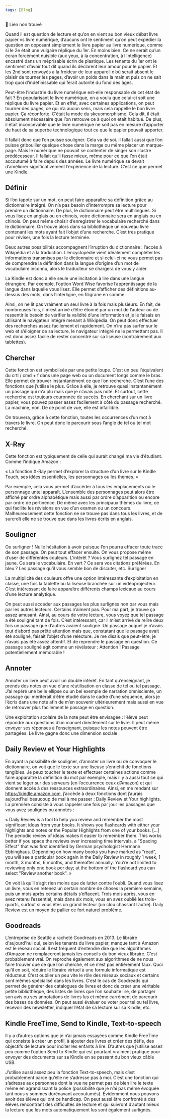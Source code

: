 ```yaml
---
tags: [Blog]
---
```


🔗 Lien non trouvé

Quand il est question de lecture et qu’on en vient au bon vieux débat livre papier vs livre numérique, d’aucuns ont le sentiment qu’on peut expédier la question en opposant simplement le livre papier au livre numérique, comme si le 2e était une vulgaire réplique du 1er. En moins bien. Ce ne serait qu’un écran forcément nuisible (aux yeux, à la concentration, à l’intelligence) encastré dans un méprisable écrin de plastique. Les tenants du 1er ont le sentiment d’avoir tout dit quand ils déclarent leur amour pour le papier. Et les 2nd sont renvoyés à la froideur de leur appareil d’où serait absent le plaisir de tourner les pages, d’avoir un poids dans la main et puis on ne sait trop quoi d’indéfinissable qui ferait autorité du fond des âges.

Peut-être l’industrie du livre numérique est-elle responsable de cet état de fait ? En popularisant le livre numérique, on a voulu que celui-ci soit une réplique du livre papier. Et en effet, avec certaines applications, on peut tourner des pages, ce qui n’a aucun sens, mais cela rappelle le bon livre papier. Ça réconforte. C’était la mode du skeuomorphisme. Cela dit, il était absolument nécessaire que l’on retrouve ce à quoi on était habitué. De plus, il était inconcevable que le livre numérique ne soit pas en mesure d’apporter du haut de sa superbe technologique tout ce que le papier pouvait apporter.

Il fallait donc que l’on puisse souligner. Cela va de soi. Il fallait aussi que l’on puisse gribouiller quelque chose dans la marge ou même placer un marque-page. Mais le numérique ne pouvait se contenter de singer son illustre prédécesseur. Il fallait qu’il fasse mieux, même pour ce que l’on était accoutumé à faire depuis des années. Le livre numérique se devait d’améliorer significativement l’expérience de la lecture. C’est ce que permet une Kindle.

## Définir

Si l’on tapote sur un mot, on peut faire apparaître sa définition grâce au dictionnaire intégré. On n’a pas besoin d’interrompre sa lecture pour prendre un dictionnaire. De plus, le dictionnaire peut être multilingues. Si vous lisez en anglais ou en chinois, votre dictionnaire sera en anglais ou en chinois. On peut même choisir d’enregistrer le vocabulaire recherché dans le dictionnaire. On trouve alors dans sa bibliothèque un nouveau livre contenant les mots ayant fait l’objet d’une recherche. C’est très pratique pour réviser, une fois la lecture terminée.

Deux autres possibilités accompagnent l’irruption du dictionnaire : l’accès à Wikipédia et à la traduction. L’encyclopédie vient idéalement compléter les informations transmises par le dictionnaire et si celui-ci ne vous permet pas de comprendre la définition dans la langue d’origine d’un mot de vocabulaire inconnu, alors le traducteur se chargera de vous y aider.

La Kindle est donc à elle seule une incitation à lire dans une langue étrangère. Par exemple, l’option Word Wise favorise l’apprentissage de la langue dans laquelle vous lisez. Elle permet d’afficher des définitions au-dessus des mots, dans l’interligne, en filigrane en somme.

Ainsi, on ne lit pas vraiment un seul livre à la fois mais plusieurs. En fait, de nombreuses fois, il m’est arrivé d’être étonné par un mot de l’auteur ou de ressentir le besoin de vérifier la validité d’une information et je le faisais en utilisant le navigateur intégré menant à Wikipédia. On peut donc effectuer des recherches assez facilement et rapidement. On n’ira pas surfer sur le web et s’éloigner de sa lecture, le navigateur intégré ne le permettant pas. Il est donc assez facile de rester concentré sur sa liseuse (contrairement aux tablettes).

## Chercher

Cette fonction est symbolisée par une petite loupe. C’est un peu l’équivalent du crtl / cmd + f dans une page web ou un document longs comme le bras. Elle permet de trouver instantanément ce que l’on recherche. C’est l’une des fonctions que j’utilise le plus. Grâce à elle, je retrouve quasi instantanément un passage qui m’a plu mais que je n’avais pas noté. Et surtout, cette recherche est toujours couronnée de succès. En cherchant sur un livre papier, vous pouvez passer assez facilement à côté du passage recherché. La machine, non. De ce point de vue, elle est infaillible.

On trouvera, grâce à cette fonction, toutes les occurrences d’un mot à travers le livre. On peut donc le parcourir sous l’angle de tel ou tel mot recherché.

## X-Ray

Cette fonction est typiquement de celle qui aurait changé ma vie d’étudiant. Comme l’indique Amazon :

« La fonction X-Ray permet d’explorer la structure d’un livre sur le Kindle Touch, ses idées essentielles, les personnages ou les thèmes. »

Par exemple, cela vous permet d’accéder à tous les emplacements où le personnage untel apparaît. L’ensemble des personnages peut alors être affiché par ordre alphabétique mais aussi par ordre d’apparition ou encore par ordre de pertinence. De même avec les principaux thèmes du livre, ce qui facilite les révisions en vue d’un examen ou un concours. Malheureusement cette fonction ne se trouve pas dans tous les livres, et de surcroît elle ne se trouve que dans les livres écrits en anglais.

## Souligner

Ou surligner ! Nulle hésitation à avoir puisque l’on pourra effacer toute trace de son passage. On peut tout effacer ensuite. On vous propose même d’user de différentes couleurs. L’intérêt ? Vous surlignez tel passage en jaune. Ce sera le vocabulaire. En vert ? Ce sera vos citations préférées. En bleu ? Les passage qu’il vous semble bon de discuter, etc. Surligner

La multiplicité des couleurs offre une option intéressante d’exploitation en classe, une fois la tablette ou la liseuse branchée sur un vidéoprojecteur. C’est intéressant de faire apparaître différents champs lexicaux au cours d’une lecture analytique.

On peut aussi accéder aux passages les plus surlignés non par vous mais par les autres lecteurs. Certains n’aiment pas. Pour ma part, je trouve ça assez amusant. Ainsi, au cours de votre lecture, vous voyez que tel passage a été souligné tant de fois. C’est intéressant, car il m’est arrivé de relire deux fois un passage que d’autres avaient souligné. Un passage auquel je n’avais tout d’abord pas prêté attention mais que, constatant que le passage avait été souligné, faisait l’objet d’une relecture. Je me disais que peut-être, je n’avais pas été assez attentif. Et de reprendre le passage en question. Ce passage souligné agit comme un révélateur : Attention ! Passage potentiellement mémorable !

## Annoter

Annoter un livre peut avoir un double intérêt. En tant qu’enseignant, je prends des notes en vue d’une réutilisation en classe de tel ou tel passage. J’ai repéré une belle ellipse ou un bel exemple de narration omnisciente, un passage qui mériterait d’être étudié dans le cadre d’une séquence, alors je l’écris dans une note afin de m’en souvenir ultérieurement mais aussi en vue de retrouver plus facilement le passage en question.

Une exploitation scolaire de la note peut être envisagée : l’élève peut répondre aux questions d’un manuel directement sur le livre. Il peut même envoyer ses réponses à l’enseignant, puisque les notes peuvent être partagées. Le livre gagne donc une dimension sociale.

## Daily Review et Your Highlights

En ayant la possibilité de souligner, d’annoter un livre ou de convoquer le dictionnaire, on voit que le texte sur une liseuse s’enrichit de fonctions tangibles. Je peux toucher le texte et effectuer certaines actions comme faire apparaître la définition du mot par exemple, mais il y a aussi tout ce qui vient se loger sur des serveurs (en l’occurrence ceux d’Amazon) et qui donnent accès à des ressources extraordinaires. Ainsi, en me rendant sur https://kindle.amazon.com, j’accède à deux fonctions dont j’aurais aujourd’hui beaucoup de mal à me passer : Daily Review et Your highlights. La première consiste à vous rappeler une fois par jour les passages que vous avez soulignés ou annotés :

« Daily Review is a tool to help you review and remember the most significant ideas from your books. It shows you flashcards with either your highlights and notes or the Popular Highlights from one of your books.
[…]
The periodic review of ideas makes it easier to remember them. This works better if you space the reviews over increasing time intervals, a "Spacing Effect" that was first identified by German psychologist Hermann Ebbinghaus. Depending on how many books you have marked as "read", you will see a particular book again in the Daily Review in roughly 1 week, 1 month, 3 months, 6 months, and thereafter annually. You’re not limited to reviewing only one book per day; at the bottom of the flashcard you can select "Review another book". »  

On voit là qu’il s’agit rien moins que de lutter contre l’oubli. Quand vous lisez un livre, vous en retenez un certain nombre de choses la première semaine, puis un mois après certains détails s’effacent. Trois mois après, vous en avez retenu l’essentiel, mais dans six mois, vous en avez oublié les trois-quarts, surtout si vous êtes un grand lecteur (un clou chassant l’autre). Daily Review est un moyen de pallier ce fort naturel problème.

## Goodreads

L’entreprise de Seattle a racheté Goodreads en 2013. Le libraire d'aujourd'hui qui, selon les tenants du livre papier, manque tant à Amazon est le réseau social. Il est fréquent d’entendre dire que les algorithmes d’Amazon ne remplaceront jamais les conseils du bon vieux libraire. C’est probablement vrai. On reproche également aux algorithmes de ne nous faire trouver que ce que l’on cherche, et ce n’est pas entièrement faux. Quoi qu’il en soit, réduire le libraire virtuel à une formule informatique est réducteur. C’est oublier un peu vite le rôle des réseaux sociaux et certains sont mêmes spécialisé dans les livres. C’est le cas de Goodreads qui permet de générer des catalogues de livres et donc de créer une véritable petite bibliothèque, des listes de livres que l’on souhaite lire, de partager son avis ou ses annotations de livres lus et même carrément de parcourir des bases de données. On peut aussi évaluer ou voter pour tel ou tel livre, recevoir des newsletter,  indiquer l’état de sa lecture sur sa Kindle, etc.

## Kindle FreeTime, Send to Kindle, Text-to-speech

Il y a d’autres options que je n’ai jamais essayées comme Kindle FreeTime qui consiste à créer un profil, à ajouter des livres et créer des défis, des objectifs de lecture pour inciter les enfants à lire. D’autres que j’utilise assez peu comme l’option Send to Kindle qui est pourtant vraiment pratique pour envoyer des documents sur sa Kindle en se passant du bon vieux câble USB.

J’utilise aussi assez peu la fonction Text-to-speech, mais c’est probablement parce qu’elle ne s’adresse pas à moi. C’est une fonction qui s’adresse aux personnes dont la vue ne permet pas de bien lire le texte même en agrandissant la police (possibilité que je n’ai pas même évoquée tant nous y sommes dorénavant accoutumés). Évidemment nous pouvons avoir des élèves qui ont ce handicap. On peut aussi être confronté à des élèves rencontrant des difficultés de lecture et qui suivront d’autant mieux la lecture que les mots automatiquement lus sont également surlignés.